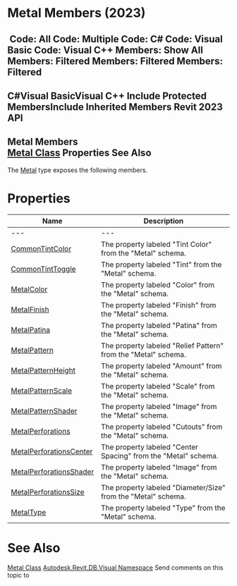 # Metal Members (2023)

﻿
 Code: All Code: Multiple Code: C# Code: Visual Basic Code: Visual C++  Members: Show All Members: Filtered Members: Filtered Members: Filtered   
---  
C#Visual BasicVisual C++
Include Protected MembersInclude Inherited Members
Revit 2023 API  
---  
Metal Members  
[Metal Class](618a6255-d79c-e405-6804-994c56317dc4.md "Metal Class") Properties See Also  
---  
The [Metal](618a6255-d79c-e405-6804-994c56317dc4.md "Metal Class") type exposes the following members.
# Properties
| Name | Description |
| --- | --- |
| --- | --- | --- |
| [CommonTintColor](45717883-50cc-ef38-3fd0-d1d79db9a371.md "CommonTintColor Property") | The property labeled "Tint Color" from the "Metal" schema. |
| [CommonTintToggle](75c2437e-b583-0a0f-d79b-17116d581861.md "CommonTintToggle Property") | The property labeled "Tint" from the "Metal" schema. |
| [MetalColor](dfedb4b9-6ef7-0100-cff1-34e0761498a8.md "MetalColor Property") | The property labeled "Color" from the "Metal" schema. |
| [MetalFinish](3b4a64f9-b794-c7f8-4f20-b028d5cc0b9e.md "MetalFinish Property") | The property labeled "Finish" from the "Metal" schema. |
| [MetalPatina](223dfb48-73e5-696b-9f1d-e51ed8d11ce6.md "MetalPatina Property") | The property labeled "Patina" from the "Metal" schema. |
| [MetalPattern](25c4371c-6919-033b-05ea-afd04414f6bd.md "MetalPattern Property") | The property labeled "Relief Pattern" from the "Metal" schema. |
| [MetalPatternHeight](12a594ec-93fe-df53-c41a-6f0d907faf72.md "MetalPatternHeight Property") | The property labeled "Amount" from the "Metal" schema. |
| [MetalPatternScale](6da2e871-288f-cc21-fc05-7c232df01362.md "MetalPatternScale Property") | The property labeled "Scale" from the "Metal" schema. |
| [MetalPatternShader](f4a3a017-d2b5-2d23-6b11-772237b48eae.md "MetalPatternShader Property") | The property labeled "Image" from the "Metal" schema. |
| [MetalPerforations](0b60323b-6cd8-4fc3-a9c1-40c28ece965b.md "MetalPerforations Property") | The property labeled "Cutouts" from the "Metal" schema. |
| [MetalPerforationsCenter](590a66c3-7387-f7d9-c826-68e0f8a673dc.md "MetalPerforationsCenter Property") | The property labeled "Center Spacing" from the "Metal" schema. |
| [MetalPerforationsShader](397f8955-f8d8-feb3-3772-3615786f48a6.md "MetalPerforationsShader Property") | The property labeled "Image" from the "Metal" schema. |
| [MetalPerforationsSize](e5c1144a-ff2f-078e-c29c-db433a75fe56.md "MetalPerforationsSize Property") | The property labeled "Diameter/Size" from the "Metal" schema. |
| [MetalType](15d436a5-b6f5-01b4-96af-8d47b40356df.md "MetalType Property") | The property labeled "Type" from the "Metal" schema. |

# See Also
[Metal Class](618a6255-d79c-e405-6804-994c56317dc4.md "Metal Class")
[Autodesk.Revit.DB.Visual Namespace](f5a10581-6ac2-be19-0e32-f87d05bc8b83.md "Autodesk.Revit.DB.Visual Namespace")
Send comments on this topic to 